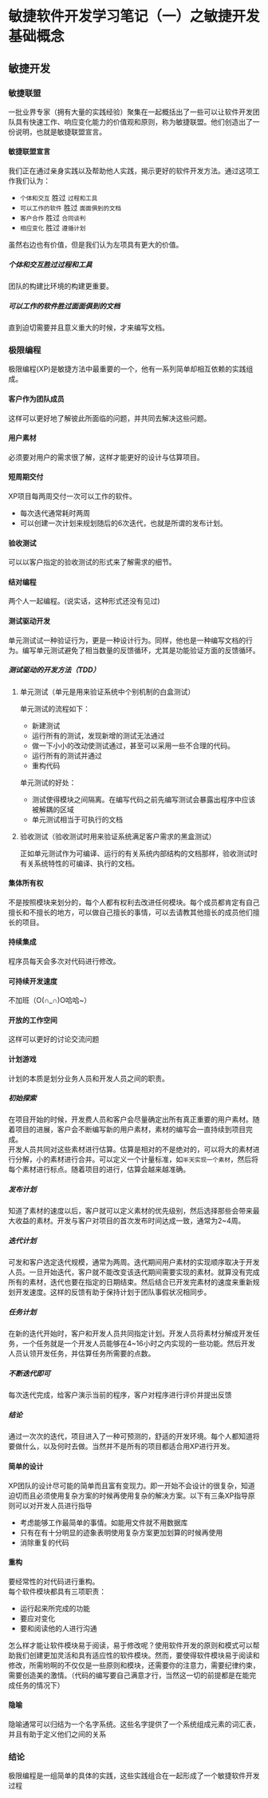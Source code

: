 # 敏捷软件开发学习笔记（一）之敏捷开发基础概念

## 敏捷开发

### 敏捷联盟

 一批业界专家（拥有大量的实践经验）聚集在一起概括出了一些可以让软件开发团队具有快速工作、响应变化能力的价值观和原则，称为敏捷联盟。他们创造出了一份说明，也就是敏捷联盟宣言。

#### 敏捷联盟宣言

 我们正在通过亲身实践以及帮助他人实践，揭示更好的软件开发方法。通过这项工作我们认为：

+ `个体和交互` 胜过 `过程和工具`
+ `可以工作的软件` 胜过 `面面俱到的文档`
+ `客户合作` 胜过 `合同谈判`
+ `相应变化` 胜过 `遵循计划`

虽然右边也有价值，但是我们认为左项具有更大的价值。  

##### 个体和交互胜过过程和工具

 团队的构建比环境的构建更重要。

##### 可以工作的软件胜过面面俱到的文档

 直到迫切需要并且意义重大的时候，才来编写文档。

### 极限编程

 极限编程(XP)是敏捷方法中最重要的一个，他有一系列简单却相互依赖的实践组成。

#### 客户作为团队成员
 
这样可以更好地了解彼此所面临的问题，并共同去解决这些问题。

#### 用户素材
 
 必须要对用户的需求很了解，这样才能更好的设计与估算项目。

#### 短周期交付

 XP项目每两周交付一次可以工作的软件。

+ 每次迭代通常耗时两周
+ 可以创建一次计划来规划随后的6次迭代，也就是所谓的发布计划。

#### 验收测试

 可以以客户指定的验收测试的形式来了解需求的细节。

#### 结对编程

 两个人一起编程。(说实话，这种形式还没有见过)

#### 测试驱动开发

 单元测试试一种验证行为，更是一种设计行为。同样，他也是一种编写文档的行为。编写单元测试避免了相当数量的反馈循环，尤其是功能验证方面的反馈循环。

##### 测试驱动的开发方法（TDD）

1. 单元测试（单元是用来验证系统中个别机制的白盒测试）

 	单元测试的流程如下：

	+ 新建测试
	+ 运行所有的测试，发现新增的测试无法通过
	+ 做一下小小的改动使测试通过，甚至可以采用一些不合理的代码。
	+ 运行所有的测试并通过
	+ 重构代码

	单元测试的好处：

	+ 测试使得模块之间隔离。在编写代码之前先编写测试会暴露出程序中应该被解耦的区域
	+ 单元测试相当于可执行的文档

2. 验收测试（验收测试时用来验证系统满足客户需求的黑盒测试）

 	正如单元测试作为可编译、运行的有关系统内部结构的文档那样，验收测试时有关系统特性的可编译、执行的文档。

#### 集体所有权

 不是按照模块来划分的，每个人都有权利去改进任何模块。每个成员都肯定有自己擅长和不擅长的地方，可以做自己擅长的事情，可以去请教其他擅长的成员他们擅长的项目。

#### 持续集成

 程序员每天会多次对代码进行修改。

#### 可持续开发速度

 不加班（O(∩_∩)O哈哈~）

#### 开放的工作空间
 
 这样可以更好的讨论交流问题

#### 计划游戏

 计划的本质是划分业务人员和开发人员之间的职责。

##### 初始探索

 在项目开始的时候，开发费人员和客户会尽量确定出所有真正重要的用户素材。随着项目的进展，客户会不断编写新的用户素材，素材的编写会一直持续到项目完成。  
 开发人员共同对这些素材进行估算。估算是相对的不是绝对的，可以将大的素材进行分解，小的素材进行合并。可以定义一个计量标准，如`半天实现一个素材`，然后将每个素材进行标点。随着项目的进行，估算会越来越准确。

##### 发布计划

 知道了素材的速度以后，客户就可以定义素材的优先级别，然后选择那些会带来最大收益的素材。开发与客户对项目的首次发布时间达成一致，通常为2~4周。

##### 迭代计划

 可发和客户选定迭代规模，通常为两周。迭代期间用户素材的实现顺序取决于开发人员。一旦开始迭代，客户就不能改变该迭代期间需要实现的素材。就算没有完成所有的素材，迭代也要在指定的日期结束。然后结合已开发完素材的速度来重新规划开发速度。这样的反馈有助于保持计划于团队事假状况相同步。

##### 任务计划

 在新的迭代开始时，客户和开发人员共同指定计划。开发人员将素材分解成开发任务，一个任务就是一个开发人员能够在4~16小时之内实现的一些功能。然后开发人员认领开发任务，并估算任务所需要的点数。

##### 不断迭代即可

 每次迭代完成，给客户演示当前的程序，客户对程序进行评价并提出反馈

##### 结论

 通过一次次的迭代，项目进入了一种可预测的，舒适的开发环境。每个人都知道将要做什么，以及何时去做。当然并不是所有的项目都适合用XP进行开发。

#### 简单的设计

 XP团队的设计尽可能的简单而且富有变现力。即一开始不会设计的很复杂，知道迫切而且必须使用复杂方案的时候再使用复杂的解决方案。以下有三条XP指导原则可以对开发人员进行指导

+ 考虑能够工作最简单的事情。如能用文件就不用数据库
+ 只有在有十分明显的迹象表明使用复杂方案更加划算的时候再使用
+ 消除重复的代码

#### 重构

 要经常性的对代码进行重构。  
 每个软件模块都具有三项职责：

+ 运行起来所完成的功能
+ 要应对变化
+ 要和阅读他的人进行沟通

 怎么样才能让软件模块易于阅读，易于修改呢？使用软件开发的原则和模式可以帮助我们创建更加灵活和具有适应性的软件模块。然而，要使得软件模块易于阅读和修改，所需哟啊的不仅仅是一些原则和模块，还需要你的注意力，需要纪律约束，需要创造美的激情。（代码的编写要自己满意才行，当然这一切的前提都是在能完成任务的情况下）

#### 隐喻

 隐喻通常可以归结为一个名字系统。这些名字提供了一个系统组成元素的词汇表，并且有助于定义他们之间的关系

### 结论

 极限编程是一组简单的具体的实践，这些实践组合在一起形成了一个敏捷软件开发过程


 
 

 